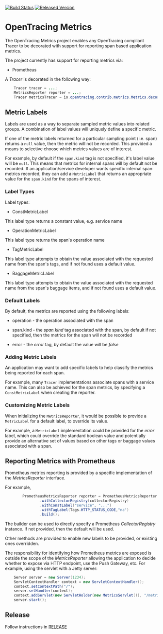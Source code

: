 [![Build Status][ci-img]][ci] [![Released Version][maven-img]][maven]

# OpenTracing Metrics

The OpenTracing Metrics project enables any OpenTracing compliant Tracer to be decorated with support
for reporting span based application metrics.

The project currently has support for reporting metrics via:

* Prometheus

A _Tracer_ is decorated in the following way:

```java
	Tracer tracer = ...;
	MetricsReporter reporter = ...;
	Tracer metricsTracer = io.opentracing.contrib.metrics.Metrics.decorate(tracer, reporter);
```

## Metric Labels

Labels are used as a way to separate sampled metric values into related groups. A combination of label values will
uniquely define a specific metric.

If one of the metric labels returned for a particular sampling point (i.e. span) returns a `null` value, then the
metric will not be recorded. This provided a means to selective choose which metrics values are of interest.

For example, by default if the `span.kind` tag is not specified, it's label value will be `null`. This means that
metrics for internal spans will by default not be recorded. If an application/service developer wants specific internal
span metrics recorded, they can add a `MetricLabel` that returns an appropriate value for the `span.kind` for the
spans of interest.

### Label Types

Label types:

* ConstMetricLabel

This label type returns a constant value, e.g. service name

* OperationMetricLabel

This label type returns the span's operation name

* TagMetricLabel

This label type attempts to obtain the value associated with the requested name from the span's tags,
and if not found uses a default value.

* BaggageMetricLabel

This label type attempts to obtain the value associated with the requested name from the span's baggage items,
and if not found uses a default value.


### Default Labels

By default, the metrics are reported using the following labels:

* operation - the operation associated with the span

* span.kind - the _span.kind_ tag associated with the span, by default if not specified, then the metrics
for the span will not be recorded

* error - the _error_ tag, by default the value will be _false_


### Adding Metric Labels

An application may want to add specific labels to help classify the metrics being reported for each
span.

For example, many `Tracer` implementations associate spans with a service name. This can also be achieved
for the span metrics, by specifying a `ConstMetricLabel` when creating the reporter.

### Customizing Metric Labels

When initializing the `MetricsReporter`, it would be possible to provide a `MetricLabel` for a default label,
to override its value.

For example, a `MetricLabel` implementation could be provided for the _error_ label, which could override the
standard boolean value and potentially provide an alternative set of values based on other tags or baggage
values associated with a span.


## Reporting Metrics with Prometheus

Prometheus metrics reporting is provided by a specific implementation of the _MetricsReporter_ interface.

For example,

```java
        PrometheusMetricsReporter reporter = PrometheusMetricsReporter.newMetricsReporter()
                .withCollectorRegistry(collectorRegistry)
                .withConstLabel("service", "...")
                .withTagLabel(Tags.HTTP_STATUS_CODE,"na")
                .build();
```

The builder can be used to directly specify a Prometheus _CollectorRegistry_ instance. If not provided, then
the default will be used.

Other methods are provided to enable new labels to be provided, or existing ones overridden.

The responsibility for identifying how Prometheus metrics are exposed is outside the scope of the _MetricsReporter_
allowing the application to decide whether to expose via HTTP endpoint, use the Push Gateway, etc. For example,
using the servlet with a Jetty server:

```java
	Server server = new Server(1234);
	ServletContextHandler context = new ServletContextHandler();
	context.setContextPath("/");
	server.setHandler(context);
	context.addServlet(new ServletHolder(new MetricsServlet()), "/metrics");
	server.start();
```

## Release
Follow instructions in [RELEASE](RELEASE.md)

   [ci-img]: https://travis-ci.org/opentracing-contrib/java-metrics.svg?branch=master
   [ci]: https://travis-ci.org/opentracing-contrib/java-metrics
   [maven-img]: https://img.shields.io/maven-central/v/io.opentracing.contrib/opentracing-metrics.svg?maxAge=2592000
   [maven]: http://search.maven.org/#search%7Cga%7C1%7Copentracing-metrics
